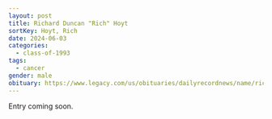 ```yaml
---
layout: post
title: Richard Duncan "Rich" Hoyt
sortKey: Hoyt, Rich
date: 2024-06-03
categories:
  - class-of-1993
tags:
  - cancer
gender: male
obituary: https://www.legacy.com/us/obituaries/dailyrecordnews/name/richard-hoyt-obituary?id=55407007
---
```

E﻿ntry coming soon.